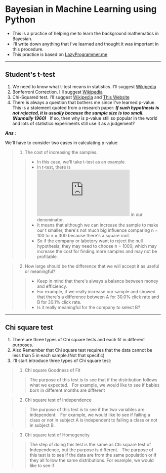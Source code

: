 # Bayesian in Machine Learning using Python
* This is a practice of helping me to learn the background mathematics in Bayesian.
* I'll write down anything that I've learned and thought it was important in this procedure. 
* This practice is based on [LazyProgrammer.me](https://github.com/lazyprogrammer)

***
## Student's t-test
1. We need to know what t-test means in statistics. I'll suggest [Wikipedia](https://en.wikipedia.org/wiki/Student%27s_t-test)
2. Bonferroni Correction. I'll suggest [Wikipedia](https://en.wikipedia.org/wiki/Bonferroni_correction)
3. Chi-Squared test. I'll suggest [Wikipedia](https://en.wikipedia.org/wiki/Chi-squared_test) and [This Website](http://www.ling.upenn.edu/~clight/chisquared.htm)
4. There is always a question that bothers me since I've learned p-value.  
This is a statement quoted from a research paper: **_If such hypothesis is not rejected, it is usually because the sample size is too small.(Nunnally 1960)_**  
If so, then why is p-value still so popular in the world and lots of statistics experiments still use it as a judgement?

__*Ans*__ : 

We'll have to consider two cases in calculating p-value: 
> 1. The cost of increasing the samples.  
> >* In this case, we'll take t-test as an example.   
> >* In t-test, there is ![sqrt(n)](https://latex.codecogs.com/gif.latex?%5Csqrt%7Bn%7D) in our denominator.  
> >* It means that although we can increase the sample to make our t smaller, there's not much big influence comparing n = 100 to n = 300 because there's a square root.   
> >* So if the company or labotory want to reject the null hypothesis, they may need to choose n = 1000, which may increase the cost for finding more samples and may not be profitable.  

> 2. How large should be the difference that we will accept it as useful or meaningful?  
> >* Keep in mind that there's always a balance between money and efficiency.  
> >* For example, if we really increase our sample and showed that there's a difference between A for 30.0% click rate and B for 30.1% click rate.  
> >* Is it really meaningful for the company to select B?  

***
## Chi square test  
1. There are three types of Chi square tests and each fit in different purposes.  
2. Also Remember that Chi square test requires that the data cannot be less than 5 in each sample.(Not that specific)  
3. I'll start introduce three types of Chi square test:  
> 1. Chi square Goodness of Fit  
> >The purpose of this test is to see that if the distribution follows what we expected.  
> >For example, we would like to see if babies born in different months are different  

> 2. Chi square test of Independence  
> >The purpose of this test is to see if the two variables are independent.  
> >For example, we would like to see if failing a class or not in subject A is independent to failing a class or not in subject B.  

> 3. Chi square test of Homogeneity
> >The step of doing this test is the same as Chi square test of Independence, but the purpose is different.  
> >The purpose of this test is to see if the data are from the same population or if they all follow the same distributions.
> >For example, we would like to see if 
